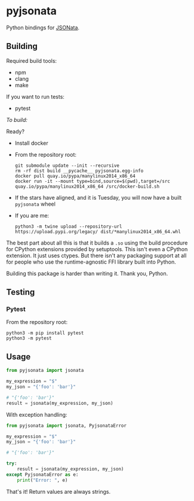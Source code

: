 # pyjsonata

Python bindings for [JSONata](https://jsonata.org).


## Building

Required build tools:
* npm
* clang
* make

If you want to run tests:
* pytest


*To build:*

Ready?

- Install docker
- From the repository root:

  ```
  git submodule update --init --recursive
  rm -rf dist build __pycache__ pyjsonata.egg-info
  docker pull quay.io/pypa/manylinux2014_x86_64
  docker run -it --mount type=bind,source=$(pwd),target=/src quay.io/pypa/manylinux2014_x86_64 /src/docker-build.sh
  ```

- If the stars have aligned, and it is Tuesday, you will now have a built
  `pyjsonata` wheel

- If you are me:

  ```
  python3 -m twine upload --repository-url https://upload.pypi.org/legacy/ dist/*manylinux2014_x86_64.whl
  ```

The best part about all this is that it builds a `.so` using the build
procedure for CPython extensions provided by setuptools. This isn't even a
CPython extension. It just uses ctypes. But there isn't any packaging support
at all for people who use the runtime-agnostic FFI library built into Python.

Building this package is harder than writing it. Thank you, Python.


## Testing

### Pytest

From the repository root:

```
python3 -m pip install pytest
python3 -m pytest
```

## Usage

```python
from pyjsonata import jsonata

my_expression = "$"
my_json = "{'foo': 'bar'}"

# "{'foo': 'bar'}"
result = jsonata(my_expression, my_json)
```

With exception handling:

```python
from pyjsonata import jsonata, PyjsonataError

my_expression = "$"
my_json = "{'foo': 'bar'}"

# "{'foo': 'bar'}"

try:
    result = jsonata(my_expression, my_json)
except PyjsonataError as e:
    print("Error: ", e)
```


That's it! Return values are always strings.
